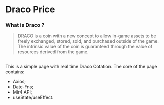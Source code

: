 # Draco Price

### What is Draco ?
> DRACO is a coin with a new concept to allow in-game assets to be freely exchanged, stored, sold, and purchased outside of the game. The intrinsic value of the coin is guaranteed through the value of resources derived from the game.

##

This is a simple page with real time Draco Cotation.
The core of the page contains:

* Axios;
* Date-Fns;
* Mir4 API;
* useState/useEffect.


